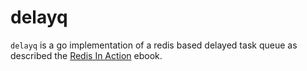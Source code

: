 # delayq

`delayq` is a go implementation of a redis based delayed task queue as described 
the [Redis In Action](https://redis.com/ebook/part-2-core-concepts/chapter-6-application-components-in-redis/6-4-task-queues/6-4-2-delayed-tasks/) ebook.
